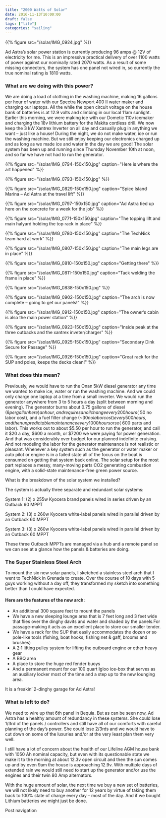 ```yaml
---
title: "2000 Watts of Solar"
date: 2016-11-13T10:00:00
draft: false
tags: ["life"]
categories: "sailing"
---
```


{{% figure src="/solar/IMG_0924.jpg" %}}

Ad Astra’s solar power station is currently producing 96 amps @ 12V of electricity for me.  This is an impressive practical delivery of over 1100 watts of power against our nominally rated 2070 watts.  As a result of some missing connectors, the system has one panel not wired in, so currently the true nominal rating is 1810 watts.

### What are we doing with this power?

We are doing a load of clothing in the washing machine, making 16 gallons per hour of water with our Spectra Newport 400 II water maker and charging our laptops.  All the while the open circuit voltage on the house bank of batteries is at 12.9 volts and climbing in our local 11am sunlight.  Earlier this morning, we were making ice with our Dometic 110v icemaker and charging the 18v lithium battery for the Makita cordless drill.  We now keep the 3 kW Xantrex Inverter on all day and casually plug in anything we want – just like a house!  During the night, we do not make water, ice or run the washing machine.  But we still enjoy keeping our electronics charged up and as long as we made ice and water in the day we are good!  The solar system has been up and running since Thursday November 10th at noon, and so far we have not had to run the generator.

 {{% figure src="/solar/IMG_0794-150x150.jpg" caption="Here is where the art happened" %}}

 {{% figure src="/solar/IMG_0793-150x150.jpg" %}}

 {{% figure src="/solar/IMG_0829-150x150.jpg" caption="Spice Island Marina – Ad Astra at the travel lift" %}}

 {{% figure src="/solar/IMG_0797-150x150.jpg" caption="Ad Astra tied up here on the concrete for a week for the job" %}}

 {{% figure src="/solar/IMG_0771-150x150.jpg" caption="The topping lift and main halyard holding the top rack in place" %}}

 {{% figure src="/solar/IMG_0780-150x150.jpg" caption="The TechNick team hard at work" %}}

 {{% figure src="/solar/IMG_0807-150x150.jpg" caption="The main legs are in place" %}}

 {{% figure src="/solar/IMG_0810-150x150.jpg" caption="Getting there" %}}

 {{% figure src="/solar/IMG_0811-150x150.jpg" caption="Tack welding the frame in place" %}} 

 {{% figure src="/solar/IMG_0838-150x150.jpg" %}} 

 {{% figure src="/solar/IMG_0902-150x150.jpg" caption="The arch is now complete – going to get our panels!" %}} 

 {{% figure src="/solar/IMG_0912-150x150.jpg" caption="The owner’s cabin is also the main power station" %}} 

 {{% figure src="/solar/IMG_0923-150x150.jpg" caption="Inside peak at the three outbacks and the xantrex inveter/charger" %}}

 {{% figure src="/solar/IMG_0925-150x150.jpg" caption="Secondary Dink Secure for Passage" %}} 

 {{% figure src="/solar/IMG_0926-150x150.jpg" caption="Great rack for the SUP and poles, keeps the decks clean!" %}} 

### What does this mean?

Previously, we would have to run the Onan 5kW diesel generator any time we wanted to make ice, water or run the washing machine.  And we could only charge one laptop at a time from a small inverter.  We would run the generator anywhere from 3 to 5 hours a day (split between morning and evening).  The generator burns about 0.75 gallons of diesel ($6 per gallon here) an hour, and requires an oil change every 200 hours (~$50 no labor cost), and a fuel filter change (~$30 no labor cost) every 500 hours, and then unpredictable maintenance every 1000 hours or so (~$600 parts and labor).  This works out to about $5.50 per hour to run the generator, and call it $20 a day, $600 a month, or $7200 we were paying for power generation.  And that was considerably over budget for our planned indefinite cruising.  And not modeling the labor for the generator maintenance is not realistic or pleasant.  Whenever a key system such as the generator or water maker or auto pilot or engine is in a failed state all of the focus on the boat is consumed on getting that system back online.  The solar setup for the most part replaces a messy, many-moving parts CO2 generating combustion engine, with a solid-state maintenance-free green power source.

What is the breakdown of the solar system we installed?

The system is actually three separate and redundant solar systems:

System 1: (2) x 255w Kyocera brand panels wired in series driven by an Outback 60 MPPT

System 2: (3) x 260w Kyocera white-label panels wired in parallel driven by an Outback 60 MPPT

System 3: (3) x 260w Kyocera white-label panels wired in parallel driven by an Outback 60 MPPT

These three Outback MPPTs are managed via a hub and a remote panel so we can see at a glance how the panels & batteries are doing.

### The Super Stainless Steel Arch

To mount the six new solar panels, I sketched a stainless steel arch that I went to TechNick in Grenada to create.  Over the course of 10 days with 5 guys working without a day off, they transformed my sketch into something better than I could have expected.  

#### Here are the features of the new arch:

* An additional 300 square feet to mount the panels
* We have a new sleeping lounge area that is 7 feet long and 3 feet wide that flies over the dinghy davits and water and shaded by the panels.For passage-making it acts as an excellent place to store our smaller tender.
* We have a rack for the SUP that easily accommodates the dozen or so pole-like tools (fishing, boat hooks, fishing net & gaff, brooms and brushes)
* A 2:1 lifting pulley system for lifting the outboard engine or other heavy gear
* A BBQ area
* A place to store the huge red fender buoys
* And a permanent mount for our 100 quart Igloo ice-box that serves as an auxiliary locker most of the time and a step up to the new lounging area.

It is a freakin’ 2-dinghy garage for Ad Astra!

### What is left to do?

We need to wire up that 6th panel in Bequia.  But as can be seen now, Ad Astra has a healthy amount of redundancy in these systems.  She could lose 1/3rd of the panels / controllers and still have all of our comforts with careful planning of the day’s power.  She could lose 2/3rds and we would have to cut down on some of the luxuries and/or at the very least plan them very well.

I still have a lot of concern about the health of our Lifeline AGM house bank with 1050 Ah nominal capacity, but even with its questionable state we make it to the morning at about 12.3v open circuit and then the sun comes up and by even 9am the house is approaching 12.9v.  With multiple days of extended rain we would still need to start up the generator and/or use the engines and their twin 80 Amp alternators.

With the huge amount of solar, the next time we buy a new set of batteries, we will not likely need to buy another for 12 years by virtue of taking them back to 100% state of charge every day – most of the day.  And if we bought Lithium batteries we might just be done.

Post navigation
